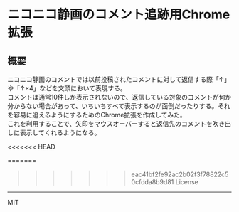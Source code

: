 ニコニコ静画のコメント追跡用Chrome拡張
========================

概要
-----
ニコニコ静画のコメントでは以前投稿されたコメントに対して返信する際「↑」や「↑×4」などを文頭において表現する。  
コメントは通常10件しか表示されないので、返信している対象のコメントが何か分からない場合があって、いちいちすべて表示するのが面倒だったりする。それを容易に追えるようにするためのChrome拡張を作成してみた。  
これを利用することで、矢印をマウスオーバーすると返信先のコメントを吹き出しに表示してくれるようになる。  

<<<<<<< HEAD

=======
>>>>>>> eac41bf2fe92ac2b02f3f78822c50cfdda8b9d81
License
-----

MIT

